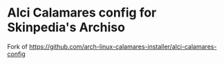 # Alci Calamares config for Skinpedia's Archiso
Fork of https://github.com/arch-linux-calamares-installer/alci-calamares-config

